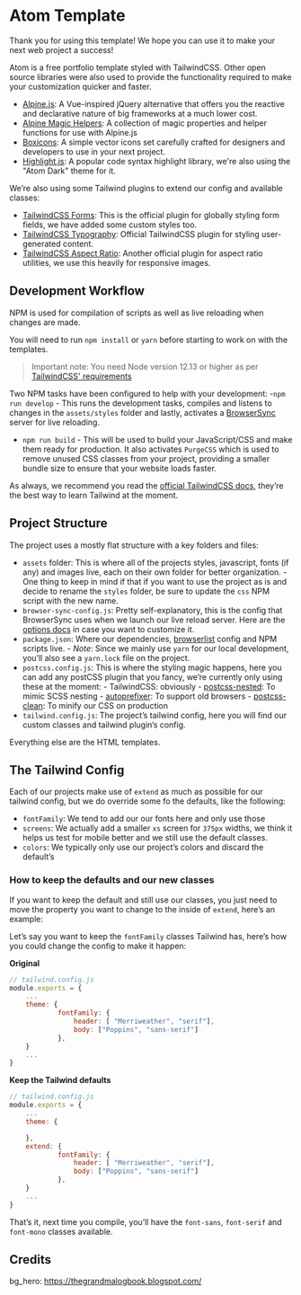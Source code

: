 # Atom Template

Thank you for using this template! We hope you can use it to make your next web project a success!

Atom is a free portfolio template styled with TailwindCSS. Other open source libraries were also used to provide the functionality required to make your customization quicker and faster.

- [Alpine.js](https://github.com/alpinejs/alpine): A Vue-inspired jQuery alternative that offers you the reactive and declarative nature of big frameworks at a much lower cost.
- [Alpine Magic Helpers](https://github.com/alpine-collective/alpine-magic-helpers): A collection of magic properties and helper functions for use with Alpine.js
- [Boxicons](https://boxicons.com/): A simple vector icons set carefully crafted for designers and developers to use in your next project.
- [Highlight.js](https://highlightjs.org/): A popular code syntax highlight library, we're also using the "Atom Dark" theme for it.

We’re also using some Tailwind plugins to extend our config and available classes:

- [TailwindCSS Forms](https://github.com/tailwindlabs/tailwindcss-forms): This is the official plugin for globally styling form fields, we have added some custom styles too.
- [TailwindCSS Typography](https://tailwindcss.com/docs/typography-plugin): Official TailwindCSS plugin for styling user-generated content.
- [TailwindCSS Aspect Ratio](https://github.com/tailwindlabs/tailwindcss-aspect-ratio): Another official plugin for aspect ratio utilities, we use this heavily for responsive images.

## Development Workflow

NPM is used for compilation of scripts as well as live reloading when changes are made.

You will need to run `npm install` or `yarn` before starting to work on with the templates.

> Important note: You need Node version 12.13 or higher as per [TailwindCSS' requirements](https://tailwindcss.com/docs/upgrading-to-v2#upgrade-to-node-js-12-13-or-higher)

Two NPM tasks have been configured to help with your development: -`npm run develop` - This runs the development tasks, compiles and listens to changes in the `assets/styles` folder and lastly, activates a [BrowserSync](https://www.browsersync.io/docs/command-line) server for live reloading.

- `npm run build` - This will be used to build your JavaScript/CSS and make them ready for production. It also activates `PurgeCSS` which is used to remove unused CSS classes from your project, providing a smaller bundle size to ensure that your website loads faster.

As always, we recommend you read the [official TailwindCSS docs](https://tailwindcss.com/), they’re the best way to learn Tailwind at the moment.

## Project Structure

The project uses a mostly flat structure with a key folders and files:

- `assets` folder: This is where all of the projects styles, javascript, fonts (if any) and images live, each on their own folder for better organization. - One thing to keep in mind if that if you want to use the project as is and decide to rename the `styles` folder, be sure to update the `css` NPM script with the new name.
- `browser-sync-config.js`: Pretty self-explanatory, this is the config that BrowserSync uses when we launch our live reload server. Here are the [options docs](https://www.browsersync.io/docs/options) in case you want to customize it.
- `package.json`: Where our dependencies, [browserlist](https://github.com/browserslist/browserslist) config and NPM scripts live. - _Note_: Since we mainly use `yarn` for our local development, you’ll also see a `yarn.lock` file on the project.
- `postcss.config.js`: This is where the styling magic happens, here you can add any postCSS plugin that you fancy, we’re currently only using these at the moment: - TailwindCSS: obviously - [postcss-nested](https://github.com/postcss/postcss-nested): To mimic SCSS nesting - [autoprefixer](https://github.com/postcss/autoprefixer): To support old browsers - [postcss-clean](https://github.com/leodido/postcss-clean): To minify our CSS on production
- `tailwind.config.js`: The project’s tailwind config, here you will find our custom classes and tailwind plugin’s config.

Everything else are the HTML templates.

## The Tailwind Config

Each of our projects make use of `extend` as much as possible for our tailwind config, but we do override some fo the defaults, like the following:

- `fontFamily`: We tend to add our our fonts here and only use those
- `screens`: We actually add a smaller `xs` screen for `375px` widths, we think it helps us test for mobile better and we still use the default classes.
- `colors`: We typically only use our project’s colors and discard the default’s

### How to keep the defaults and our new classes

If you want to keep the default and still use our classes, you just need to move the property you want to change to the inside of `extend`, here’s an example:

Let’s say you want to keep the `fontFamily` classes Tailwind has, here’s how you could change the config to make it happen:

**Original**

```js
// tailwind.config.js
module.exports = {
	...
	theme: {
	        fontFamily: {
	            header: [ "Merriweather", "serif"],
	            body: ["Poppins", "sans-serif"]
	        },
	}
	...
}
```

**Keep the Tailwind defaults**

```js
// tailwind.config.js
module.exports = {
	...
	theme: {

	},
	extend: {
			fontFamily: {
	            header: [ "Merriweather", "serif"],
	            body: ["Poppins", "sans-serif"]
	        },
	}
	...
}
```

That’s it, next time you compile, you’ll have the `font-sans`, `font-serif` and `font-mono` classes available.

## Credits

bg_hero: https://thegrandmalogbook.blogspot.com/